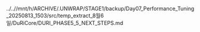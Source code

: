 ../..//mnt/h/ARCHIVE/.UNWRAP/STAGE1/backup/Day07_Performance_Tuning_20250813_1503/src/temp_extract_8월6일/DuRiCore/DURI_PHASE5_5_NEXT_STEPS.md